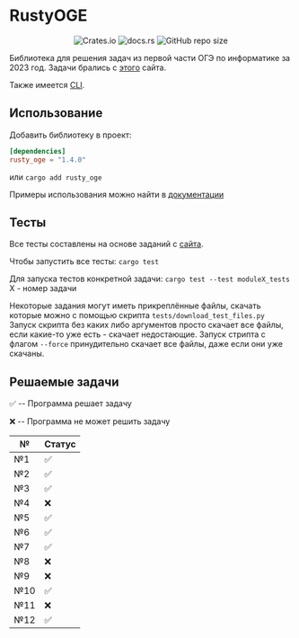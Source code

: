 # RustyOGE
<div align="center">

![Crates.io](https://img.shields.io/crates/v/rusty_oge?color=orange)
![docs.rs](https://img.shields.io/docsrs/rusty_oge)
![GitHub repo size](https://img.shields.io/github/repo-size/DarkSeriusCode/RustyOGE)

</div>

Библиотека для решения задач из первой части ОГЭ по информатике за 2023 год. Задачи брались с [этого](https://inf-oge.sdamgia.ru/prob_catalog) сайта.

Также имеется [CLI](https://github.com/DarkSeriusCode/RustyOGE/tree/main/cli/README.md).

## Использование
Добавить библиотеку в проект:
```toml
[dependencies]
rusty_oge = "1.4.0"
```
или
`cargo add rusty_oge`

Примеры использования можно найти в [документации](https://docs.rs/rusty_oge/1.4.0)

## Тесты
Все тесты составлены на основе заданий с [сайта](https://inf-oge.sdamgia.ru/prob_catalog).

Чтобы запустить все тесты:
`cargo test`

Для запуска тестов конкретной задачи:
`cargo test --test moduleX_tests` X - номер задачи

Некоторые задания могут иметь прикреплённые файлы, скачать которые можно с помощью скрипта `tests/download_test_files.py`
Запуск скрипта без каких либо аргументов просто скачает все файлы, если какие-то уже есть - скачает недостающие.
Запуск стрипта с флагом `--force` принудительно скачает все файлы, даже если они уже скачаны.

## Решаемые задачи
✅ -- Программа решает задачу

❌ -- Программа не может решить задачу


|№    |Статус|
|-----|------|
|№1   |  ✅  |
|№2   |  ✅  |
|№3   |  ✅  |
|№4   |  ❌  |
|№5   |  ✅  |
|№6   |  ✅  |
|№7   |  ✅  |
|№8   |  ❌  |
|№9   |  ❌  |
|№10  |  ✅  |
|№11  |  ❌  |
|№12  |  ✅  |

